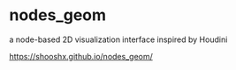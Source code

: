 # nodes_geom

a node-based 2D visualization interface inspired by Houdini

https://shooshx.github.io/nodes_geom/